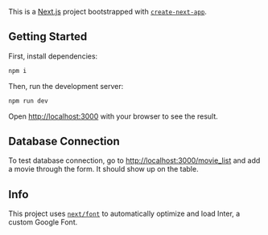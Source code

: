 This is a [Next.js](https://nextjs.org/) project bootstrapped with [`create-next-app`](https://github.com/vercel/next.js/tree/canary/packages/create-next-app).

## Getting Started

First, install dependencies:

```bash
npm i
```

Then, run the development server:

```bash
npm run dev
```

Open [http://localhost:3000](http://localhost:3000) with your browser to see the result.

## Database Connection

To test database connection, go to [http://localhost:3000/movie_list](http://localhost:3000/movie-list) and add a movie through the form. It should show up on the table.

## Info

This project uses [`next/font`](https://nextjs.org/docs/basic-features/font-optimization) to automatically optimize and load Inter, a custom Google Font.
